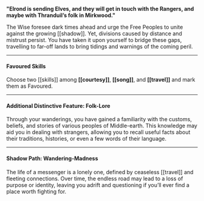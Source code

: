 **"Elrond is sending Elves, and they will get in touch with the Rangers, and maybe with Thranduil’s folk in Mirkwood."**

The Wise foresee dark times ahead and urge the Free Peoples to unite against the growing [[shadow]]. Yet, divisions caused by distance and mistrust persist. You have taken it upon yourself to bridge these gaps, travelling to far-off lands to bring tidings and warnings of the coming peril.  

---

#### **Favoured Skills**  
Choose two [[skills]] among **[[courtesy]]**, **[[song]]**, and **[[travel]]** and mark them as Favoured.  

---

#### **Additional Distinctive Feature: Folk-Lore**  
Through your wanderings, you have gained a familiarity with the customs, beliefs, and stories of various peoples of Middle-earth. This knowledge may aid you in dealing with strangers, allowing you to recall useful facts about their traditions, histories, or even a few words of their language.  

---

#### **Shadow Path: Wandering-Madness**  
The life of a messenger is a lonely one, defined by ceaseless [[travel]] and fleeting connections. Over time, the endless road may lead to a loss of purpose or identity, leaving you adrift and questioning if you’ll ever find a place worth fighting for.  
